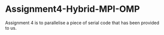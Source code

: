 # Assignment4-Hybrid-MPI-OMP
Assignment 4 is to parallelise a piece of serial code that has been provided to us.
